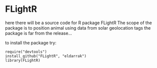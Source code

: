 FLightR
=======

here there will be a source code for R package FLightR
The scope of the package is to position animal using data from solar geolocation tags
the package is far from the release...


to install the package try:
    
    require("devtools")
    install_github("FLightR", "eldarrak")
	library(FLightR)

